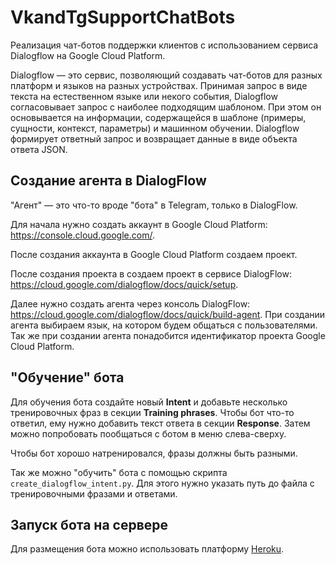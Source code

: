 # VkandTgSupportChatBots

Реализация чат-ботов поддержки клиентов с использованием сервиса Dialogflow на Google Cloud Platform.

Dialogflow — это сервис, позволяющий создавать чат-ботов для разных платформ и языков на разных устройствах. Принимая запрос в виде текста на естественном языке или некого события, Dialogflow согласовывает запрос с наиболее подходящим шаблоном. При этом он основывается на информации, содержащейся в шаблоне (примеры, сущности, контекст, параметры) и машинном обучении. Dialogflow  формирует ответный запрос и возвращает данные в виде объекта ответа JSON.


## Создание агента в DialogFlow

"Агент" — это что-то вроде "бота" в Telegram, только в DialogFlow.  

Для начала нужно создать аккаунт в Google Cloud Platform: https://console.cloud.google.com/.  

После создания аккаунта в Google Cloud Platform создаем проект.

После создания проекта в создаем проект в сервисе DialogFlow: https://cloud.google.com/dialogflow/docs/quick/setup.

Далее нужно создать агента через консоль DialogFlow: https://cloud.google.com/dialogflow/docs/quick/build-agent. 
При создании агента выбираем язык, на котором будем общаться с пользователями. Так же при создании агента понадобится идентификатор проекта Google Cloud Platform.  


## "Обучение" бота

Для обучения бота создайте новый __Intent__ и добавьте несколько тренировочных фраз в секции __Training phrases__. Чтобы бот что-то ответил, ему нужно добавить текст ответа в секции __Response__. Затем можно попробовать пообщаться с ботом в меню слева-сверху.

Чтобы бот хорошо натренировался, фразы должны быть разными. 

Так же можно "обучить" бота с помощью скрипта ```create_dialogflow_intent.py```. Для этого нужно указать путь до файла с тренировочными фразами и ответами. 

## Запуск бота на сервере

Для размещения бота можно использовать платформу [Heroku](https://www.heroku.com/).


